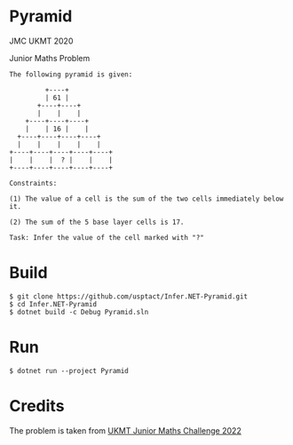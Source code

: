 ﻿# Pyramid

JMC UKMT 2020

Junior Maths Problem

```
The following pyramid is given:

         +----+
         | 61 |
       +----+----+
       |    |    |
    +----+----+----+
    |    | 16 |    |
  +----+----+----+----+
  |    |    |    |    |
+----+----+----+----+----+
|    |    |  ? |    |    |
+----+----+----+----+----+

Constraints:

(1) The value of a cell is the sum of the two cells immediately below it.

(2) The sum of the 5 base layer cells is 17.

Task: Infer the value of the cell marked with "?"

```

# Build

```
$ git clone https://github.com/usptact/Infer.NET-Pyramid.git
$ cd Infer.NET-Pyramid
$ dotnet build -c Debug Pyramid.sln
```

# Run

```
$ dotnet run --project Pyramid
```

# Credits
The problem is taken from [UKMT Junior Maths Challenge 2022](https://www.youtube.com/watch?v=K_BCGD-ijOY)

